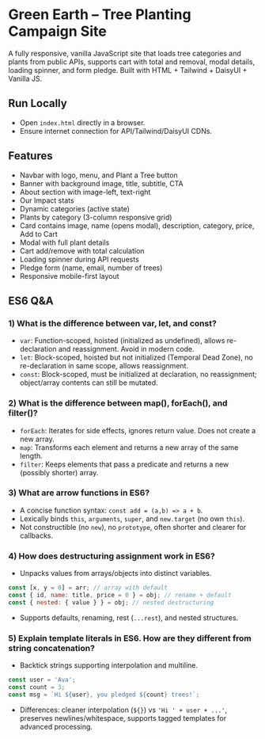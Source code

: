 # Green Earth – Tree Planting Campaign Site

A fully responsive, vanilla JavaScript site that loads tree categories and plants from public APIs, supports cart with total and removal, modal details, loading spinner, and form pledge. Built with HTML + Tailwind + DaisyUI + Vanilla JS.

## Run Locally
- Open `index.html` directly in a browser.
- Ensure internet connection for API/Tailwind/DaisyUI CDNs.

## Features
- Navbar with logo, menu, and Plant a Tree button
- Banner with background image, title, subtitle, CTA
- About section with image-left, text-right
- Our Impact stats
- Dynamic categories (active state)
- Plants by category (3-column responsive grid)
- Card contains image, name (opens modal), description, category, price, Add to Cart
- Modal with full plant details
- Cart add/remove with total calculation
- Loading spinner during API requests
- Pledge form (name, email, number of trees)
- Responsive mobile-first layout

## ES6 Q&A

### 1) What is the difference between var, let, and const?
- `var`: Function-scoped, hoisted (initialized as undefined), allows re-declaration and reassignment. Avoid in modern code.
- `let`: Block-scoped, hoisted but not initialized (Temporal Dead Zone), no re-declaration in same scope, allows reassignment.
- `const`: Block-scoped, must be initialized at declaration, no reassignment; object/array contents can still be mutated.

### 2) What is the difference between map(), forEach(), and filter()?
- `forEach`: Iterates for side effects, ignores return value. Does not create a new array.
- `map`: Transforms each element and returns a new array of the same length.
- `filter`: Keeps elements that pass a predicate and returns a new (possibly shorter) array.

### 3) What are arrow functions in ES6?
- A concise function syntax: `const add = (a,b) => a + b`.
- Lexically binds `this`, `arguments`, `super`, and `new.target` (no own `this`).
- Not constructible (no `new`), no `prototype`, often shorter and clearer for callbacks.

### 4) How does destructuring assignment work in ES6?
- Unpacks values from arrays/objects into distinct variables.
```js
const [x, y = 0] = arr; // array with default
const { id, name: title, price = 0 } = obj; // rename + default
const { nested: { value } } = obj; // nested destructuring
```
- Supports defaults, renaming, rest (`...rest`), and nested structures.

### 5) Explain template literals in ES6. How are they different from string concatenation?
- Backtick strings supporting interpolation and multiline.
```js
const user = 'Ava';
const count = 3;
const msg = `Hi ${user}, you pledged ${count} trees!`;
```
- Differences: cleaner interpolation (`${}`) vs `'Hi ' + user + ...'`, preserves newlines/whitespace, supports tagged templates for advanced processing.
